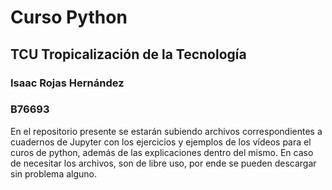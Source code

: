 # Curso Python 
## TCU Tropicalización de la Tecnología
### Isaac Rojas Hernández
### B76693
En el repositorio presente se estarán subiendo archivos correspondientes a cuadernos de Jupyter con los ejercicios y ejemplos de los vídeos para el curos de python, además de las explicaciones dentro del mismo. 
En caso de necesitar los archivos, son de libre uso, por ende se pueden descargar sin problema alguno. 





